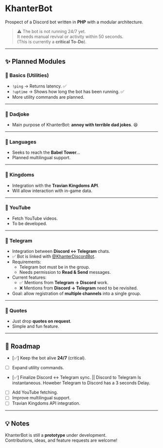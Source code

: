 # KhanterBot

Prospect of a Discord bot written in **PHP** with a modular architecture.

> ⚠️ The bot is not running 24/7 yet.  
> It needs manual revival or activity within 50 seconds.  
> (This is currently a **critical To-Do**).

---

## ✨ Planned Modules

### 🔹 Basics (Utilities)
- `!ping` → Returns latency. ✅
- `!uptime` → Shows how long the bot has been running. ✅  
- More utility commands are planned.

---

### 🔹 Dadjoke
- Main purpose of KhanterBot: **annoy with terrible dad jokes**. 😆

---

### 🔹 Languages
- Seeks to reach the **Babel Tower**…  
- Planned multilingual support.

---

### 🔹 Kingdoms
- Integration with the **Travian Kingdoms API**.  
- Will allow interaction with in-game data.

---

### 🔹 YouTube
- Fetch YouTube videos.  
- To be developed.

---

### 🔹 Telegram
- Integration between **Discord ↔ Telegram** chats.  
- ✅ Bot is linked with [@KhanterDiscordBot](https://t.me/KhanterDiscordBot).  
- Requirements:
  - Telegram bot must be in the group.
  - Needs permission to **Read & Send** messages.
- Current features:
  - ✅ Mentions from **Telegram → Discord** work.
  - ❌ Mentions from **Discord → Telegram** need to be revisited.
- Goal: allow registration of **multiple channels** into a single group.

---

### 🔹 Quotes
- Just drop **quotes on request**.  
- Simple and fun feature.

---

## 📌 Roadmap
- [✅] Keep the bot alive **24/7** (critical).
- [ ] Expand utility commands.
- [✅] Finalize Discord ↔ Telegram sync. || Discord to Telegram Is instantaneous. Howeber Telegram to Discord has a 3 seconds Delay.
- [ ] Add YouTube fetching.
- [ ] Improve multilingual support.
- [ ] Travian Kingdoms API integration.

---

## 💡 Notes
KhanterBot is still a **prototype** under development.  
Contributions, ideas, and feature requests are welcome!
